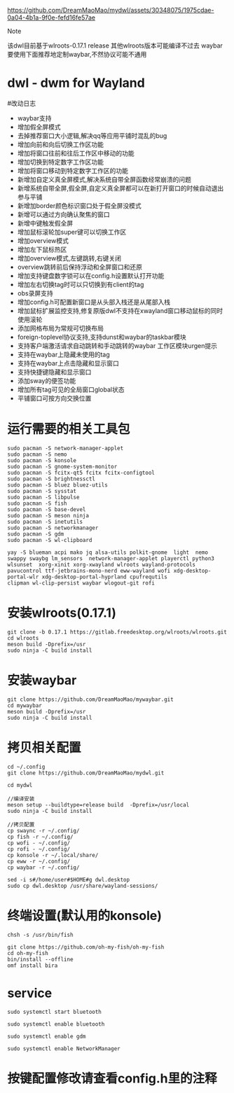 


https://github.com/DreamMaoMao/mydwl/assets/30348075/1975cdae-0a04-4b1a-9f0e-fefd16fe57ae




> [!NOTE]
> 该dwl目前基于wlroots-0.17.1 release 其他wlroots版本可能编译不过去
> waybar要使用下面推荐地定制waybar,不然协议可能不通用

# dwl - dwm for Wayland

#改动日志
- waybar支持
- 增加假全屏模式
- 去掉推荐窗口大小逻辑,解决qq等应用平铺时混乱的bug
- 增加向前和向后切换工作区功能
- 增加将窗口往前和往后工作区中移动的功能
- 增加切换到特定数字工作区功能
- 增加将窗口移动到特定数字工作区的功能
- 新增加自定义真全屏模式,解决系统自带全屏函数经常崩溃的问题
- 新增系统自带全屏,假全屏,自定义真全屏都可以在新打开窗口的时候自动退出参与平铺
- 新增加border颜色标识窗口处于假全屏没模式
- 新增可以通过方向确认聚焦的窗口
- 新增中键触发假全屏
- 增加鼠标滚轮加super键可以切换工作区
- 增加overview模式
- 增加左下鼠标热区
- 增加overview模式,左键跳转,右键关闭
- overview跳转前后保持浮动和全屏窗口和还原
- 增加支持键盘数字锁可以在config.h设置默认打开功能
- 增加左右切换tag时可以只切换到有client的tag
- obs录屏支持
- 增加config.h可配置新窗口是从头部入栈还是从尾部入栈
- 增加鼠标扩展监控支持,修复原版dwl不支持在xwayland窗口移动鼠标的同时使用滚轮
- 添加网格布局为常规可切换布局
- foreign-toplevel协议支持,支持dunst和waybar的taskbar模块
- 支持客户端激活请求自动跳转和手动跳转的waybar 工作区模块urgen提示
- 支持在waybar上隐藏未使用的tag
- 支持在waybar上点击隐藏和显示窗口
- 支持快捷键隐藏和显示窗口
- 添加sway的便签功能
- 增加所有tag可见的全局窗口global状态
- 平铺窗口可按方向交换位置

# 运行需要的相关工具包
```
sudo pacman -S network-manager-applet
sudo pacman -S nemo
sudo pacman -S konsole
sudo pacman -S gnome-system-monitor 
sudo pacman -S fcitx-qt5 fcitx fcitx-configtool
sudo pacman -S brightnessctl 
sudo pacman -S bluez bluez-utils 
sudo pacman -S sysstat
sudo pacman -S libpulse
sudo pacman -S fish
sudo pacman -S base-devel
sudo pacman -S meson ninja
sudo pacman -S inetutils 
sudo pacman -S networkmanager 
sudo pacman -S gdm
sudo pacman -S wl-clipboard

yay -S blueman acpi mako jq alsa-utils polkit-gnome  light  nemo swappy swaybg lm_sensors  network-manager-applet playerctl python3  wlsunset  xorg-xinit xorg-xwayland wlroots wayland-protocols pavucontrol ttf-jetbrains-mono-nerd eww-wayland wofi xdg-desktop-portal-wlr xdg-desktop-portal-hyprland cpufrequtils
clipman wl-clip-persist waybar wlogout-git rofi

```

# 安装wlroots(0.17.1)
```
git clone -b 0.17.1 https://gitlab.freedesktop.org/wlroots/wlroots.git 
cd wlroots
meson build -Dprefix=/usr
sudo ninja -C build install
```

# 安装waybar
```
git clone https://github.com/DreamMaoMao/mywaybar.git
cd mywaybar
meson build -Dprefix=/usr
sudo ninja -C build install
```

# 拷贝相关配置
```
cd ~/.config
git clone https://github.com/DreamMaoMao/mydwl.git

cd mydwl

//编译安装
meson setup --buildtype=release build  -Dprefix=/usr/local
sudo ninja -C build install

//拷贝配置
cp swaync -r ~/.config/
cp fish -r ~/.config/
cp wofi - ~/.config/
cp rofi - ~/.config/
cp konsole -r ~/.local/share/
cp eww -r ~/.config/
cp waybar -r ~/.config/

sed -i s#/home/user#$HOME#g dwl.desktop
sudo cp dwl.desktop /usr/share/wayland-sessions/
```

# 终端设置(默认用的konsole)
```
chsh -s /usr/bin/fish

git clone https://github.com/oh-my-fish/oh-my-fish
cd oh-my-fish
bin/install --offline
omf install bira
```
# service
```
sudo systemctl start bluetooth

sudo systemctl enable bluetooth

sudo systemctl enable gdm

sudo systemctl enable NetworkManager

```


# 按键配置修改请查看config.h里的注释
